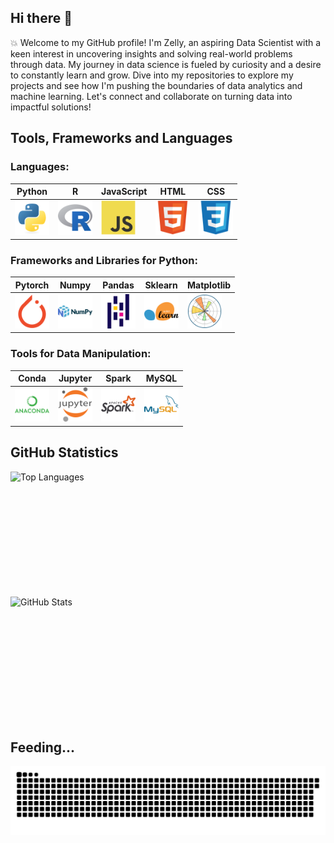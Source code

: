 ## Hi there 👋

:boom: Welcome to my GitHub profile! I'm Zelly, an aspiring Data Scientist with a keen interest in uncovering insights and solving real-world problems through data. My journey in data science is fueled by curiosity and a desire to constantly learn and grow. Dive into my repositories to explore my projects and see how I'm pushing the boundaries of data analytics and machine learning. Let's connect and collaborate on turning data into impactful solutions!

## Tools, Frameworks and Languages

### Languages:
| Python | R | JavaScript | HTML | CSS |
|----------|----------|----------|-----|-----|
|  <img src="https://github.com/devicons/devicon/blob/master/icons/python/python-original.svg" title="Python"  alt="Python" width="55" height="55"/> |  <img src="https://github.com/devicons/devicon/blob/master/icons/r/r-original.svg" title="R" alt="R" width="55" height="55"/> |  <img src="https://github.com/devicons/devicon/blob/master/icons/javascript/javascript-original.svg" title="JavaScript" alt="JavaScript" width="55" height="55"/> |  <img src="https://github.com/devicons/devicon/blob/master/icons/html5/html5-original.svg" title="HTML5" alt="HTML5" width="55" height="55"/>|  <img src="https://github.com/devicons/devicon/blob/master/icons/css3/css3-original.svg" title="CSS3" alt="CSS3" width="55" height="55"/>| 

  

### Frameworks and Libraries for Python:

| Pytorch |  Numpy| Pandas | Sklearn | Matplotlib |   
|----------|----------|----------|----------|----------|
|  <img src="https://github.com/devicons/devicon/blob/master/icons/pytorch/pytorch-original.svg" title="Pytorch"  alt="Pytorch" width="55" height="55"/>| <img src="https://github.com/devicons/devicon/blob/master/icons/numpy/numpy-original-wordmark.svg" title="Numpy" alt="Numpy" width="55" height="55"/>|  <img src="https://github.com/devicons/devicon/blob/master/icons/pandas/pandas-original.svg" title="Pandas" alt="Pandas" width="55" height="55"/>|  <img src="https://github.com/devicons/devicon/blob/master/icons/scikitlearn/scikitlearn-original.svg" title="sklearn" alt="sklearn" width="55" height="55"/>|  <img src="https://github.com/devicons/devicon/blob/master/icons/matplotlib/matplotlib-original.svg" title="mpl" alt="mpl" width="55" height="55"/>| 



### Tools for Data Manipulation:

| Conda | Jupyter | Spark | MySQL | 
|----------|----------|----------|----------|
|<img src="https://github.com/devicons/devicon/blob/master/icons/anaconda/anaconda-original-wordmark.svg" title="Anaconda" alt="Conda" width="55" height="55"/>|<img src="https://github.com/devicons/devicon/blob/master/icons/jupyter/jupyter-original-wordmark.svg" title="Jupiter" alt="Jupiter" width="55" height="55"/>|<img src="https://github.com/devicons/devicon/blob/master/icons/apachespark/apachespark-original-wordmark.svg" title="Spark" alt="Spark" width="55" height="55"/>|<img src="https://github.com/devicons/devicon/blob/master/icons/mysql/mysql-original-wordmark.svg" title="MySQL" alt="MySQL" width="55" height="55"/>|


## GitHub Statistics
<div>
  <p style="text-align: left; margin: 0; padding: 0;">
    <img width="400" height="200" src="https://github-readme-stats.vercel.app/api/top-langs/?username=zellyirigon&layout=compact&theme=radical" alt="Top Languages" style="float: left;">
    <img width="500" height="200" src="https://github-readme-stats.vercel.app/api?username=zellyirigon&show_icons=true&theme=radical" alt="GitHub Stats" style="float: left;">
  </p>
  <div style="clear: both;"></div>
</div>


## Feeding...
![Snake animation](https://raw.githubusercontent.com/zellyirigon/zellyirigon/output/github-contribution-grid-snake-dark.svg)



